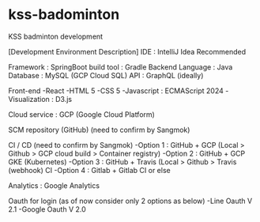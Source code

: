 # kss-badominton
KSS badminton development

[Development Environment Description]
IDE : IntelliJ Idea Recommended

Framework : SpringBoot
build tool : Gradle
Backend Language : Java
Database : MySQL (GCP Cloud SQL)
API : GraphQL (ideally)

Front-end
-React
-HTML 5
-CSS 5
-Javascript : ECMAScript 2024
-Visualization : D3.js

Cloud service : GCP (Google Cloud Platform)

SCM repository (GitHub) (need to confirm by Sangmok)

CI / CD (need to confirm by Sangmok)
-Option 1 : GitHub + GCP (Local > Github > GCP cloud build > Container registry)
-Option 2 : GitHub + GCP GKE (Kubernetes)
-Option 3 : GitHub + Travis (Local > Github > Travis (webhook) CI 
-Option 4 : Gitlab + Gitlab CI
or else

Analytics : Google Analytics

Oauth for login (as of now consider only 2 options as below)
-Line Oauth   V 2.1
-Google Oauth V 2.0
